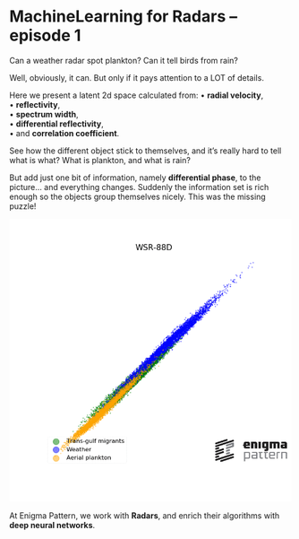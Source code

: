 # MachineLearning for Radars – episode 1

Can a weather radar spot plankton? Can it tell birds from rain?

Well, obviously, it can. But only if it pays attention to a LOT of details. 

Here we present a latent 2d space calculated from:
• **radial velocity**,<br/>
• **reflectivity**,<br/>
• **spectrum width**,<br/>
• **differential reflectivity**,<br/>
• and **correlation coefficient**. 

See how the different object stick to themselves, and it’s really hard to tell what is what? What is plankton, and what is rain?

But add just one bit of information, namely **differential phase**, to the picture… and everything changes. Suddenly the information set is rich enough so the objects group themselves nicely. This was the missing puzzle!

[<img src="Plankton_spotting.gif" width="800">](Plankton_spotting.gif)

At Enigma Pattern, we work with **Radars**, and enrich their algorithms with **deep neural networks**.